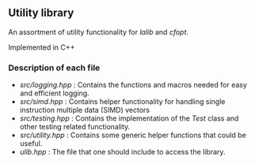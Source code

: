 ## Utility library

An assortment of utility functionality for _lalib_ and _cfopt_.

Implemented in C++

### Description of each file

- _src/logging.hpp_ : Contains the functions and macros needed for easy and efficient logging.
- _src/simd.hpp_ : Contains helper functionality for handling single instruction multiple data (SIMD) vectors
- _src/testing.hpp_ : Contains the implementation of the _Test_ class and other testing related functionality.
- _src/utility.hpp_ : Contains some generic helper functions that could be useful.
- _ulib.hpp_ : The file that one should include to access the library.